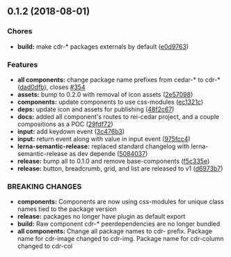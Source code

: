 <a name="0.1.2"></a>
## 0.1.2 (2018-08-01)


### Chores

* **build:** make cdr-* packages externals by default ([e0d9763](https://github.com/rei/rei-cedar/commit/e0d9763))


### Features

* **all components:** change package name prefixes from cedar-* to cdr-* ([dad0dfb](https://github.com/rei/rei-cedar/commit/dad0dfb)), closes [#354](https://github.com/rei/rei-cedar/issues/354)
* **assets:** bump to 0.2.0 with removal of icon assets ([2e57098](https://github.com/rei/rei-cedar/commit/2e57098))
* **components:** update components to use css-modules ([ec1321c](https://github.com/rei/rei-cedar/commit/ec1321c))
* **deps:** update icon and assets for publishing ([48f2c67](https://github.com/rei/rei-cedar/commit/48f2c67))
* **docs:** added all component's routes to rei-cedar project, and a couple compositions as a POC ([29fdf72](https://github.com/rei/rei-cedar/commit/29fdf72))
* **input:** add keydown event ([3c476b3](https://github.com/rei/rei-cedar/commit/3c476b3))
* **input:** return event along with value in input event ([975fcc4](https://github.com/rei/rei-cedar/commit/975fcc4))
* **lerna-semantic-release:** replaced standard changelog with lerna-semantic-release as dev depende ([5084037](https://github.com/rei/rei-cedar/commit/5084037))
* **release:** bump all to 0.1.0 and remove base-components ([f5c335e](https://github.com/rei/rei-cedar/commit/f5c335e))
* **release:** button, breadcrumb, grid, and list are released to v1 ([d6973b7](https://github.com/rei/rei-cedar/commit/d6973b7))


### BREAKING CHANGES

* **components:** Components are now using css-modules for unique class names tied to the package version
* **release:** packages no longer have plugin as default export
* **build:** Raw component cdr-* peerdependencies are no longer bundled
* **all components:** Change all package names to cdr- prefix. Package name for cdr-image changed to cdr-img. Package name
for cdr-column changed to cdr-col



